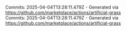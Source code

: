 Commits: 2025-04-04T13:28:11.479Z - Generated via https://github.com/marketplace/actions/artificial-grass
<br>
Commits: 2025-04-04T13:28:11.479Z - Generated via https://github.com/marketplace/actions/artificial-grass
<br>
